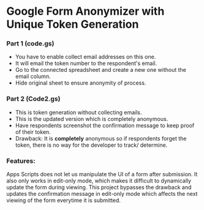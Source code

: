 # Google Form Anonymizer with Unique Token Generation

### Part 1 (code.gs)
- You have to enable collect email addresses on this one.
- It will email the token number to the respondent's email.
- Go to the connected spreadsheet and create a new one without the email column.
- Hide original sheet to ensure anonymity of process.

### Part 2 (Code2.gs)
- This is token generation without collecting emails.
- This is the updated version which is completely anonymous.
- Have respondents screenshot the confirmation message to keep proof of their token.
- Drawback: It is **completely** anonymous so if respondents forget the token, there is no way for the developer to track/ determine.

### Features:
Apps Scripts does not let us manipulate the UI of a form after submission. It also only works in edit-only mode, which makes it difficult to dynamically update the form during viewing. This project bypasses the drawback and updates the confirmation message in edit-only mode which affects the next viewing of the form everytime it is submitted.
